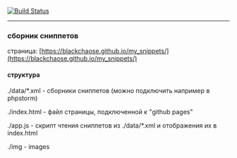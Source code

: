 [![Build Status](https://travis-ci.org/BlackChaose/my_snippets.svg?branch=master)](https://travis-ci.org/BlackChaose/my_snippets)

---

### сборник сниппетов ###

страница: [https://blackchaose.github.io/my_snippets/](https://blackchaose.github.io/my_snippets/)

#### структура ####

./data/*.xml  - сборники сниппетов  (можно подключить например в phpstorm)

./index.html - файл страницы, подключенной к "github pages"

./app.js - скрипт чтения сниппетов из ./data/*.xml и отображения их в index.html

./img - images

